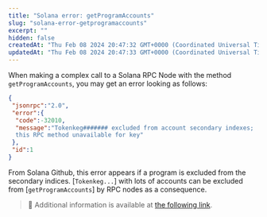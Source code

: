 ```yaml
---
title: "Solana error: getProgramAccounts"
slug: "solana-error-getprogramaccounts"
excerpt: ""
hidden: false
createdAt: "Thu Feb 08 2024 20:47:32 GMT+0000 (Coordinated Universal Time)"
updatedAt: "Thu Feb 08 2024 20:47:33 GMT+0000 (Coordinated Universal Time)"
---
```

When making a complex call to a Solana RPC Node with the method `getProgramAccounts`, you may get an error looking as follows:

```json JSON
{
 "jsonrpc":"2.0",
 "error":{
  "code":-32010,
  "message":"Tokenkeg####### excluded from account secondary indexes; 
  this RPC method unavailable for key"
 },
 "id":1
}
```

From Solana Github, this error appears if a program is excluded from the secondary indices. [`Tokenkeg...`] with lots of accounts can be excluded from [`getProgramAccounts`] by RPC nodes as a consequence.

> 📘 Additional information is available at [the following link](https://github.com/solana-labs/solana-program-library/issues/2547#issuecomment-1168004960).
